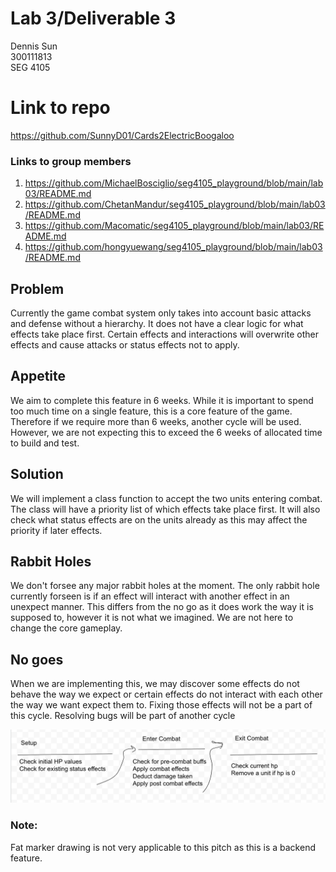 # Lab 3/Deliverable 3

Dennis Sun\
300111813\
SEG 4105


# Link to repo
https://github.com/SunnyD01/Cards2ElectricBoogaloo

### Links to group members
1. https://github.com/MichaelBosciglio/seg4105_playground/blob/main/lab03/README.md
2. https://github.com/ChetanMandur/seg4105_playground/blob/main/lab03/README.md
3. https://github.com/Macomatic/seg4105_playground/blob/main/lab03/README.md
4. https://github.com/hongyuewang/seg4105_playground/blob/main/lab03/README.md


## Problem

Currently the game combat system only takes into account basic attacks and defense without a hierarchy. It does not have a clear logic for what effects take place first. Certain effects and interactions will overwrite other effects and cause attacks or status effects not to apply.

## Appetite

We aim to complete this feature in 6 weeks. While it is important to spend too much time on a single feature, this is a core feature of the game. Therefore if we require more than 6 weeks, another cycle will be used. However, we are not expecting this to exceed the 6 weeks of allocated time to build and test.

## Solution

We will implement a class function to accept the two units entering combat. The class will have a priority list of which effects take place first. It will also check what status effects are on the units already as this may affect the priority if later effects.

## Rabbit Holes

We don't forsee any major rabbit holes at the moment. The only rabbit hole currently forseen is if an effect will interact with another effect in an unexpect manner. This differs from the no go as it does work the way it is supposed to, however it is not what we imagined. We are not here to change the core gameplay.

## No goes

When we are implementing this, we may discover some effects do not behave the way we expect or certain effects do not interact with each other the way we want expect them to. Fixing those effects will not be a part of this cycle. Resolving bugs will be part of another cycle

![Alt text](image.png)

### Note:

Fat marker drawing is not very applicable to this pitch as this is a backend feature.